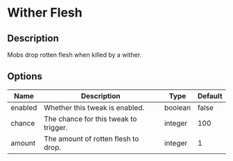 # Wither Flesh

## Description

Mobs drop rotten flesh when killed by a wither.

## Options

| Name    | Description                           | Type    | Default |
|---------|---------------------------------------|---------|---------|
| enabled | Whether this tweak is enabled.        | boolean | false   |
| chance  | The chance for this tweak to trigger. | integer | 100     |
| amount  | The amount of rotten flesh to drop.   | integer | 1       |